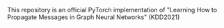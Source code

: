 This repository is an official PyTorch implementation of "Learning How to Propagate Messages in Graph Neural Networks" (KDD2021)



 
